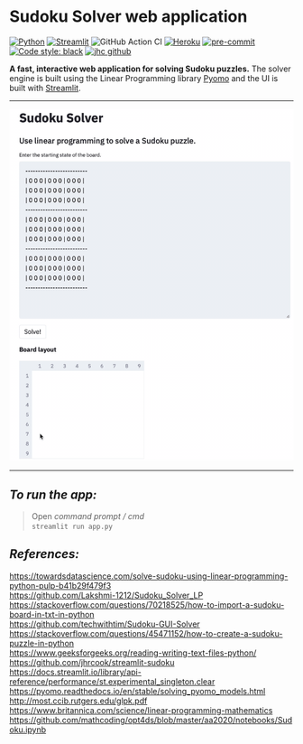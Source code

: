 # Sudoku Solver web application

[![Python](https://img.shields.io/badge/Python-3.8-3776AB.svg?style=flat&logo=python&logoColor=FFDB4D)](https://www.python.org)
[![Streamlit](https://img.shields.io/badge/Streamlit-app-FF4B4B.svg?style=flat)](https://www.streamlit.io)
![GitHub Action CI](https://github.com/jhrcook/streamlit-sudoku/workflows/CI/badge.svg)
[![Heroku](https://img.shields.io/badge/Heroku-undeployed-430098.svg?style=flat&logo=heroku)](https://www.heroku.com)
[![pre-commit](https://img.shields.io/badge/pre--commit-enabled-brightgreen?logo=pre-commit&logoColor=white)](https://github.com/pre-commit/pre-commit)
[![Code style: black](https://img.shields.io/badge/code%20style-black-000000.svg)](https://github.com/psf/black)
[![jhc github](https://img.shields.io/badge/GitHub-marwanmusa-181717.svg?style=flat&logo=github)](https://github.com/marwanmusa)

**A fast, interactive web application for solving Sudoku puzzles.**
The solver engine is built using the Linear Programming library [Pyomo](https://www.pyomo.org) and the UI is built with [Streamlit](https://www.streamlit.io).

---

![demo](demo.gif)

---
## ***To run the app:***

>Open *command prompt / cmd* <br> `streamlit run app.py`

## ***References:***
https://towardsdatascience.com/solve-sudoku-using-linear-programming-python-pulp-b41b29f479f3<br>
https://github.com/Lakshmi-1212/Sudoku_Solver_LP<br>
https://stackoverflow.com/questions/70218525/how-to-import-a-sudoku-board-in-txt-in-python<br>
https://github.com/techwithtim/Sudoku-GUI-Solver<br>
https://stackoverflow.com/questions/45471152/how-to-create-a-sudoku-puzzle-in-python<br>
https://www.geeksforgeeks.org/reading-writing-text-files-python/<br>
https://github.com/jhrcook/streamlit-sudoku<br>
https://docs.streamlit.io/library/api-reference/performance/st.experimental_singleton.clear<br>
https://pyomo.readthedocs.io/en/stable/solving_pyomo_models.html<br>
http://most.ccib.rutgers.edu/glpk.pdf<br>
https://www.britannica.com/science/linear-programming-mathematics<br>
https://github.com/mathcoding/opt4ds/blob/master/aa2020/notebooks/Sudoku.ipynb
